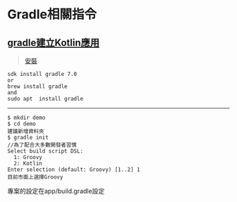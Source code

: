 # Gradle相關指令
## [gradle建立Kotlin應用](https://docs.gradle.org/current/samples/sample_building_kotlin_libraries.html)
> [安裝](https://gradle.org/install/)
``` 
sdk install gradle 7.0
or
brew install gradle
and
sudo apt  install gradle
```
---
```
$ mkdir demo
$ cd demo
建議新增資料夾
$ gradle init
//為了配合大多數開發者習慣
Select build script DSL:
  1: Groovy
  2: Kotlin
Enter selection (default: Groovy) [1..2] 1
目前市面上選擇Groovy
```
專案的設定在app/build.gradle設定